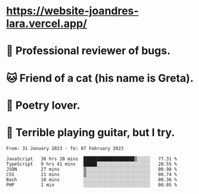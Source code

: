 # https://website-joandres-lara.vercel.app/
# 🐛 Professional reviewer of bugs.
# 🐱 Friend of a cat (his name is Greta).
# 📜 Poetry lover.
# 🎸 Terrible playing guitar, but I try.

<!--START_SECTION:waka-->

```text
From: 31 January 2023 - To: 07 February 2023

JavaScript   36 hrs 28 mins  ███████████████████▒░░░░░   77.31 %
TypeScript   9 hrs 41 mins   █████░░░░░░░░░░░░░░░░░░░░   20.55 %
JSON         27 mins         ▒░░░░░░░░░░░░░░░░░░░░░░░░   00.98 %
CSS          21 mins         ▒░░░░░░░░░░░░░░░░░░░░░░░░   00.74 %
Bash         10 mins         ░░░░░░░░░░░░░░░░░░░░░░░░░   00.36 %
PHP          1 min           ░░░░░░░░░░░░░░░░░░░░░░░░░   00.05 %
```

<!--END_SECTION:waka-->

